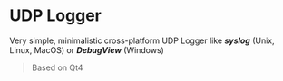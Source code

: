 # UDP Logger
Very simple, minimalistic cross-platform UDP Logger like _**syslog**_ (Unix, Linux, MacOS) or _**DebugView**_ (Windows)
> Based on Qt4

